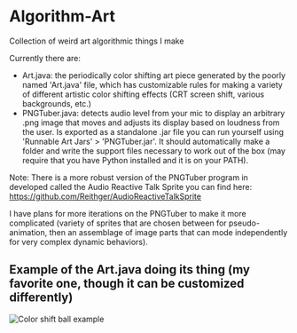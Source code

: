 # Algorithm-Art
 Collection of weird art algorithmic things I make

 Currently there are:
 - Art.java: the periodically color shifting art piece generated by the poorly named 'Art.java' file, which has customizable rules for making a variety of different artistic color shifting effects (CRT screen shift, various backgrounds, etc.)
 - PNGTuber.java: detects audio level from your mic to display an arbitrary .png image that moves and adjusts its display based on loudness from the user. Is exported as a standalone .jar file you can run yourself using 'Runnable Art Jars' > 'PNGTuber.jar'. It should automatically make a folder and write the support files necessary to work out of the box (may require that you have Python installed and it is on your PATH).

Note: There is a more robust version of the PNGTuber program in developed called the Audio Reactive Talk Sprite you can find here: https://github.com/Reithger/AudioReactiveTalkSprite 

I have plans for more iterations on the PNGTuber to make it more complicated (variety of sprites that are chosen between for pseudo-animation, then an assemblage of image parts that can mode independently for very complex dynamic behaviors).

## Example of the Art.java doing its thing (my favorite one, though it can be customized differently)

![Color shift ball example](https://github.com/user-attachments/assets/ea37509b-83df-44b6-b17d-48926fc644c6)

